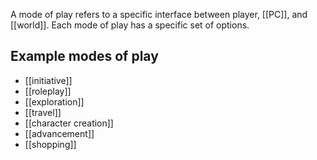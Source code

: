 A mode of play refers to a specific interface between player, [[PC]], and [[world]]. Each mode of play has a specific set of options.

## Example modes of play
- [[initiative]]
- [[roleplay]]
- [[exploration]]
- [[travel]]
- [[character creation]]
- [[advancement]]
- [[shopping]]